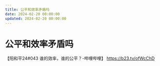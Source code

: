 ```yaml
---
title: 公平和效率矛盾吗
date: 2024-02-20 00:00:00
updated: 2024-02-20 00:00:00
---
```


# 公平和效率矛盾吗

【阳和平24#043 谁的效率，谁的公平？-哔哩哔哩】 https://b23.tv/ofWcChD
